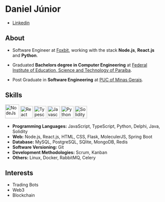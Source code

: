 # Daniel Júnior

- [Linkedin](https://www.linkedin.com/in/danielssjunior)<br />


## About

- Software Engineer at <a href="https://foxbit.com.br/">Foxbit</a>, working with the stack **Node.js**, **React.js** and **Python**.

- Graduated **Bachelors degree in Computer Engineering** at <a href="https://www.ifpb.edu.br/en">Federal Institute of Education, Science and Technology of Paraíba</a>.

- Post Graduate in **Software Engineering** at <a href="https://www.pucminas.br/destaques/Paginas/default.aspx">PUC of Minas Gerais</a>.

## Skills
<p align="left">
  <img src="https://cdn.worldvectorlogo.com/logos/nodejs-1.svg" alt="NodeJs" title="NodeJs" height="45" /> 
  <img src="https://cdn.worldvectorlogo.com/logos/react-2.svg" alt="React" title="React" width="40" 
  height="40" /> 
  <img src="https://cdn.worldvectorlogo.com/logos/typescript.svg" alt="Typescript" title="Typescript" width="40" height="40" /> 
  <img src="https://cdn.worldvectorlogo.com/logos/logo-javascript.svg" alt="Javascript" title="Javascript" width="40" height="40" /> 
    <img src="https://cdn.worldvectorlogo.com/logos/python-5.svg" alt="Python" title="Python" width="40" 
  height="40" />
  <img src="https://cdn.worldvectorlogo.com/logos/solidity.svg" alt="Solidity" title="Solidity" width="40" 
  height="40" /> 
</p>

- **Programming Languages:** JavaScript, TypeScript, Python, Delphi, Java, Solidity
- **Web:**  Node.js, React.js, HTML, CSS, Flask, MoleculerJS, Spring Boot
- **Database:** MySQL, PostgreSQL, SQlite, MongoDB, Redis
- **Software Versioning:** Git
- **Development Methodologies:** Scrum, Kanban
- **Others:** Linux, Docker, RabbitMQ, Celery



## Interests

- Trading Bots
- Web3
- Blockchain

